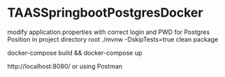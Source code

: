 # TAASSpringbootPostgresDocker
 

modify application.properties with correct login and PWD for Postgres
Position in project directory root
 ./mvnw -DskipTests=true clean package

docker-compose build && docker-compose up 

http://localhost:8080/ or using Postman

